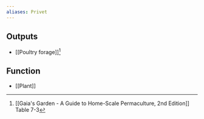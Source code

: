 ```yaml
---
aliases: Privet
---
```

## Outputs
- [[Poultry forage]][^1]
## Function
- [[Plant]]

[^1]: [[Gaia's Garden - A Guide to Home-Scale Permaculture, 2nd Edition]] Table 7-3